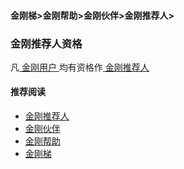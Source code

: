 #### 金刚梯>金刚帮助>金刚伙伴>金刚推荐人>
### 金刚推荐人资格
凡[ 金刚用户 ](https://a2zitpro.github.io/web/kkuser)均有资格作[ 金刚推荐人 ](https://a2zitpro.github.io/web/kkreferrer)

#### 推荐阅读
- [金刚推荐人](https://a2zitpro.github.io/web/list_kkreferrer)
- [金刚伙伴](https://a2zitpro.github.io/web/list_kkpartner)
- [金刚帮助](https://a2zitpro.github.io/web/list_helpkkvpn)
- [金刚梯](https://a2zitpro.github.io/web/dlb)
